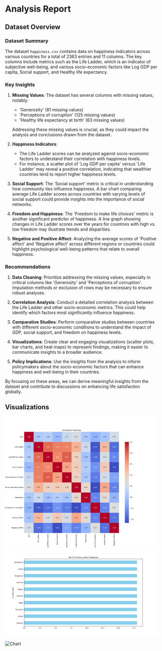 # Analysis Report

## Dataset Overview
### Dataset Summary

The dataset `happiness.csv` contains data on happiness indicators across various countries for a total of 2363 entries and 11 columns. The key columns include metrics such as the Life Ladder, which is an indicator of subjective well-being, and various socio-economic factors like Log GDP per capita, Social support, and Healthy life expectancy. 

### Key Insights

1. **Missing Values**: The dataset has several columns with missing values, notably:
   - 'Generosity' (81 missing values)
   - 'Perceptions of corruption' (125 missing values)
   - 'Healthy life expectancy at birth' (63 missing values)
   
   Addressing these missing values is crucial, as they could impact the analysis and conclusions drawn from the dataset.

2. **Happiness Indicators**:
   - The Life Ladder scores can be analyzed against socio-economic factors to understand their correlation with happiness levels.
   - For instance, a scatter plot of 'Log GDP per capita' versus 'Life Ladder' may reveal a positive correlation, indicating that wealthier countries tend to report higher happiness levels.

3. **Social Support**: The 'Social support' metric is critical in understanding how community ties influence happiness. A bar chart comparing average Life Ladder scores across countries with varying levels of social support could provide insights into the importance of social networks.

4. **Freedom and Happiness**: The 'Freedom to make life choices' metric is another significant predictor of happiness. A line graph showing changes in Life Ladder scores over the years for countries with high vs. low freedom may illustrate trends and disparities.

5. **Negative and Positive Affect**: Analyzing the average scores of 'Positive affect' and 'Negative affect' across different regions or countries could highlight psychological well-being patterns that relate to overall happiness.

### Recommendations

1. **Data Cleaning**: Prioritize addressing the missing values, especially in critical columns like 'Generosity' and 'Perceptions of corruption'. Imputation methods or exclusion of rows may be necessary to ensure robust analyses.

2. **Correlation Analysis**: Conduct a detailed correlation analysis between the Life Ladder and other socio-economic metrics. This could help identify which factors most significantly influence happiness.

3. **Comparative Studies**: Perform comparative studies between countries with different socio-economic conditions to understand the impact of GDP, social support, and freedom on happiness levels. 

4. **Visualizations**: Create clear and engaging visualizations (scatter plots, bar charts, and heat maps) to represent findings, making it easier to communicate insights to a broader audience.

5. **Policy Implications**: Use the insights from the analysis to inform policymakers about the socio-economic factors that can enhance happiness and well-being in their countries.

By focusing on these areas, we can derive meaningful insights from the dataset and contribute to discussions on enhancing life satisfaction globally.

## Visualizations
![Chart](./happiness\happiness_heatmap.png)
![Chart](./happiness\happiness_barplot.png)

![Chart](.happiness/happiness_barplot.png)
